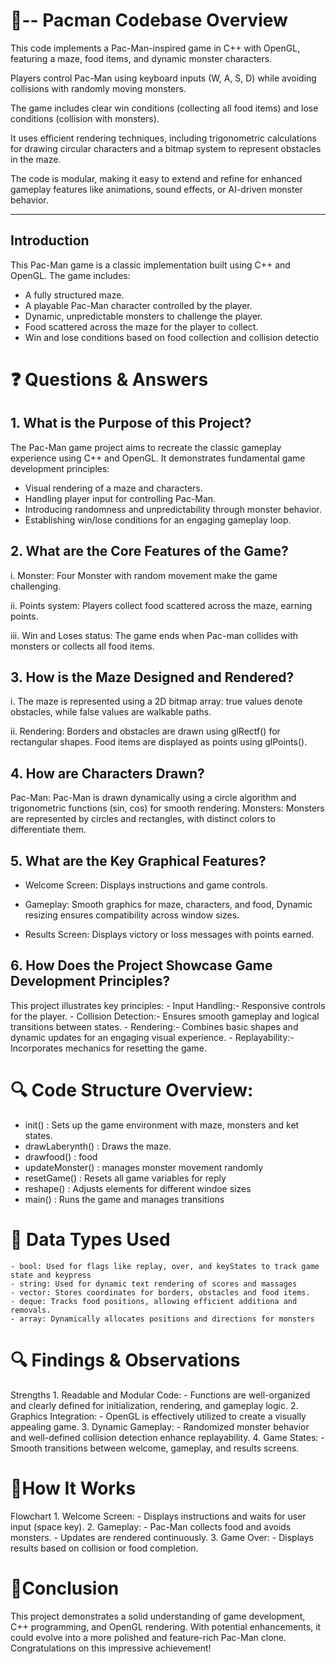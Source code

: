 # 📌-- Pacman Codebase Overview

This code implements a Pac-Man-inspired game in C++ with OpenGL, featuring a maze, food items, and dynamic monster characters.

Players control Pac-Man using keyboard inputs (W, A, S, D) while avoiding collisions with randomly moving monsters.

The game includes clear win conditions (collecting all food items) and lose conditions (collision with monsters).

It uses efficient rendering techniques, including trigonometric calculations for drawing circular characters and a bitmap system to represent obstacles in the maze.

The code is modular, making it easy to extend and refine for enhanced gameplay features like animations, sound effects, or AI-driven monster behavior.

---

## **Introduction**
This Pac-Man game is a classic implementation built using C++ and OpenGL. The game includes:
- A fully structured maze.
- A playable Pac-Man character controlled by the player.
- Dynamic, unpredictable monsters to challenge the player.
- Food scattered across the maze for the player to collect.
- Win and lose conditions based on food collection and collision detectio



# ❓ Questions & Answers
## 1. What is the Purpose of this Project?
   The Pac-Man game project aims to recreate the classic gameplay experience using C++ and OpenGL. It demonstrates fundamental game development principles:
   - Visual rendering of a maze and characters.
   - Handling player input for controlling Pac-Man.
   - Introducing randomness and unpredictability through monster behavior.
   - Establishing win/lose conditions for an engaging gameplay loop.
  
## 2. What are the Core Features of the Game?
   
   i. Monster:
      Four Monster with random movement make the game challenging.
   
   ii. Points system:
       Players collect food scattered across the maze, earning points.
   
   iii. Win and Loses status:
        The game ends when Pac-man collides with monsters or collects all food items.

## 3. How is the Maze Designed and Rendered?

   i. The maze is represented using a 2D bitmap array:
       true values denote obstacles, while false values are walkable paths.
   
   ii. Rendering:
       Borders and obstacles are drawn using glRectf() for rectangular shapes.
       Food items are displayed as points using glPoints().

## 4. How are Characters Drawn?
   
   Pac-Man:  Pac-Man is drawn dynamically using a circle algorithm and trigonometric functions (sin, cos) for smooth rendering.
   Monsters: Monsters are represented by circles and rectangles, with distinct colors to differentiate them.
   
## 5. What are the Key Graphical Features?
   
- Welcome Screen: Displays instructions and game controls.
  
- Gameplay: Smooth graphics for maze, characters, and food, Dynamic resizing ensures compatibility across window sizes.
  
- Results Screen: Displays victory or loss messages with points earned.

## 6. How Does the Project Showcase Game Development Principles?
   
   This project illustrates key principles:
     - Input Handling:- Responsive controls for the player.
     - Collision Detection:- Ensures smooth gameplay and logical transitions between states.
     - Rendering:- Combines basic shapes and dynamic updates for an engaging visual experience.
     - Replayability:- Incorporates mechanics for resetting the game.



# 🔍 Code Structure Overview:
- init() : Sets up the game environment with maze, monsters and ket states.
- drawLaberynth() : Draws the maze.
- drawfood() : food
- updateMonster() : manages monster movement randomly
- resetGame() : Resets all game variables for reply
- reshape() : Adjusts elements for different windoe sizes
- main() : Runs the game and manages transitions  


# 🧱 Data Types Used
    - bool: Used for flags like replay, over, and keyStates to track game state and keypress
    - string: Used for dynamic text rendering of scores and massages
    - vector: Stores coordinates for borders, obstacles and food items.
    - deque: Tracks food positions, allowing efficient additiona and removals.
    - array: Dynamically allocates positions and directions for monsters 



# 🔍 Findings & Observations

   Strengths 
       1. Readable and Modular Code:
          - Functions are well-organized and clearly defined for initialization, rendering, and gameplay logic.
       2. Graphics Integration:
          - OpenGL is effectively utilized to create a visually appealing game.
       3. Dynamic Gameplay:
          - Randomized monster behavior and well-defined collision detection enhance replayability.
       4. Game States:
          - Smooth transitions between welcome, gameplay, and results screens.

# 🚀How It Works

   Flowchart
    1. Welcome Screen:
       - Displays instructions and waits for user input (space key).
    2. Gameplay:
       - Pac-Man collects food and avoids monsters.
       - Updates are rendered continuously.
    3. Game Over:
       - Displays results based on collision or food completion.

# 🧱Conclusion
This project demonstrates a solid understanding of game development, C++ programming, and OpenGL rendering. With potential enhancements, it could evolve into a more polished and feature-rich Pac-Man clone. Congratulations on this impressive achievement!























        
    



